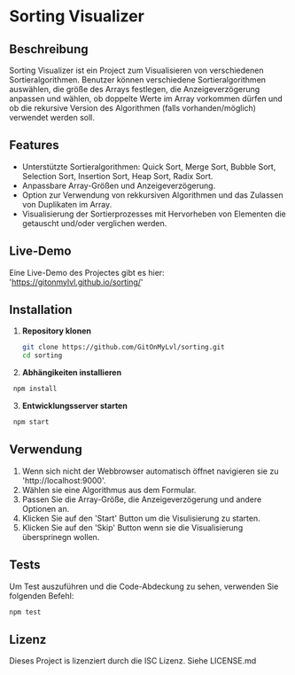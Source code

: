 # Sorting Visualizer

## Beschreibung
Sorting Visualizer ist ein Project zum Visualisieren von verschiedenen Sortieralgorithmen. Benutzer können verschiedene Sortieralgorithmen auswählen, die größe des Arrays festlegen, die Anzeigeverzögerung anpassen und wählen, ob doppelte Werte im Array vorkommen dürfen und ob die rekursive Version des Algorithmen (falls vorhanden/möglich) verwendet werden soll.

## Features
- Unterstützte Sortieralgorithmen: Quick Sort, Merge Sort, Bubble Sort, Selection Sort, Insertion Sort, Heap Sort, Radix Sort.
- Anpassbare Array-Größen und Anzeigeverzögerung.
- Option zur Verwendung von rekkursiven Algorithmen und das Zulassen von Duplikaten im Array.
- Visualisierung der Sortierprozesses mit Hervorheben von Elementen die getauscht und/oder verglichen werden.

## Live-Demo
Eine Live-Demo des Projectes gibt es hier:
'https://gitonmylvl.github.io/sorting/'

## Installation

1. **Repository klonen**
   ```bash
   git clone https://github.com/GitOnMyLvl/sorting.git
   cd sorting
   ```
2. **Abhängikeiten installieren**
  ```bash
   npm install
   ```
3. **Entwicklungsserver starten**
  ```bash
   npm start
   ```

## Verwendung

1. Wenn sich nicht der Webbrowser automatisch öffnet navigieren sie zu 'http://localhost:9000'.
2. Wählen sie eine Algorithmus aus dem Formular.
3. Passen Sie die Array-Größe, die Anzeigeverzögerung und andere Optionen an.
4. Klicken Sie auf den 'Start' Button um die Visulisierung zu starten.
5. Klicken Sie auf den 'Skip' Button wenn sie die Visualisierung übersprinegn wollen.

## Tests
Um Test auszuführen und die Code-Abdeckung zu sehen, verwenden Sie folgenden Befehl:
```bash
npm test
```

## Lizenz
Dieses Project is lizenziert durch die ISC Lizenz. Siehe LICENSE.md



